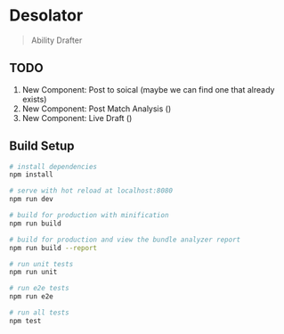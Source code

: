 # Desolator

> Ability Drafter

## TODO
1. New Component: Post to soical (maybe we can find one that already exists)
3. New Component: Post Match Analysis ()
4. New Component: Live Draft ()

## Build Setup

``` bash
# install dependencies
npm install

# serve with hot reload at localhost:8080
npm run dev

# build for production with minification
npm run build

# build for production and view the bundle analyzer report
npm run build --report

# run unit tests
npm run unit

# run e2e tests
npm run e2e

# run all tests
npm test
```